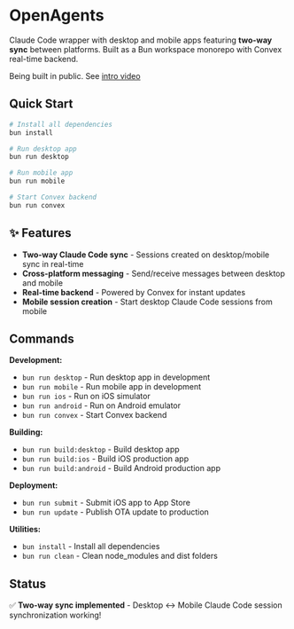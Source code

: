 # OpenAgents

Claude Code wrapper with desktop and mobile apps featuring **two-way sync** between platforms. Built as a Bun workspace monorepo with Convex real-time backend.

Being built in public. See [intro video](https://x.com/OpenAgentsInc/status/1948214004268064771)

## Quick Start

```bash
# Install all dependencies
bun install

# Run desktop app
bun run desktop

# Run mobile app  
bun run mobile

# Start Convex backend
bun run convex
```

## ✨ Features

- **Two-way Claude Code sync** - Sessions created on desktop/mobile sync in real-time
- **Cross-platform messaging** - Send/receive messages between desktop and mobile
- **Real-time backend** - Powered by Convex for instant updates
- **Mobile session creation** - Start desktop Claude Code sessions from mobile

## Commands

**Development:**
- `bun run desktop` - Run desktop app in development
- `bun run mobile` - Run mobile app in development  
- `bun run ios` - Run on iOS simulator
- `bun run android` - Run on Android emulator
- `bun run convex` - Start Convex backend

**Building:**
- `bun run build:desktop` - Build desktop app
- `bun run build:ios` - Build iOS production app
- `bun run build:android` - Build Android production app

**Deployment:**
- `bun run submit` - Submit iOS app to App Store
- `bun run update` - Publish OTA update to production

**Utilities:**
- `bun install` - Install all dependencies
- `bun run clean` - Clean node_modules and dist folders

## Status
✅ **Two-way sync implemented** - Desktop ↔ Mobile Claude Code session synchronization working!
